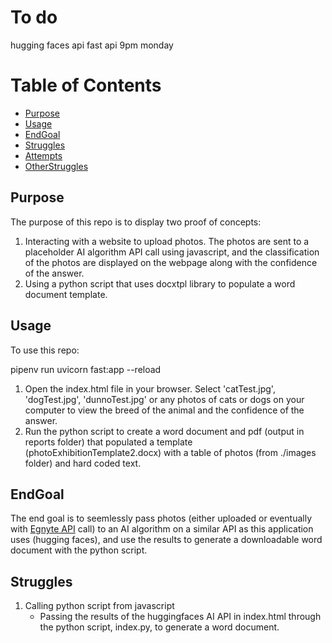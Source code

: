 # To do
hugging faces api
fast api
9pm monday

# Table of Contents

- [Purpose](#purpose)
- [Usage](#usage)
- [EndGoal](#endgoal)
- [Struggles](#struggles)
- [Attempts](#attempts)
- [OtherStruggles](#otherstruggles)

## Purpose

The purpose of this repo is to display two proof of concepts: 

1. Interacting with a website to upload photos. The photos are sent to a placeholder AI algorithm API call using javascript, and the classification of the photos are displayed on the webpage along with the confidence of the answer. 
2. Using a python script that uses docxtpl library to populate a word document template. 

## Usage 

To use this repo:

pipenv run uvicorn fast:app --reload

1. Open the index.html file in your browser. Select 'catTest.jpg', 'dogTest.jpg', 'dunnoTest.jpg' or any photos of cats or dogs on your computer to view the breed of the animal and the confidence of the answer.
2. Run the python script to create a word document and pdf (output in reports folder) that populated a template (photoExhibitionTemplate2.docx) with a table of photos (from ./images folder) and hard coded text. 


## EndGoal
The end goal is to seemlessly pass photos (either uploaded or eventually with [Egnyte API](https://developers.egnyte.com/docs) call) to an AI algorithm on a similar API as this application uses (hugging faces), and use the results to generate a downloadable word document with the python script. 

## Struggles
1. Calling python script from javascript
    - Passing the results of the huggingfaces AI API in index.html through the python script, index.py, to generate a word document. 





